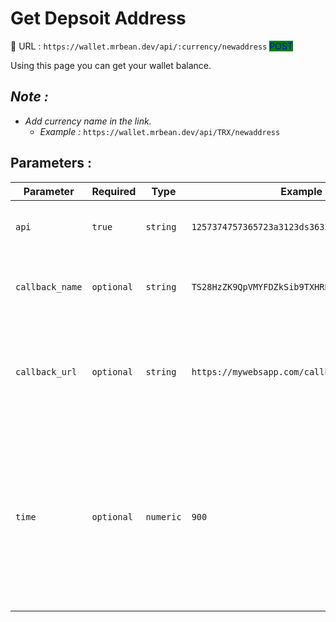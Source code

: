 # Get Depsoit Address

:link: URL : `https://wallet.mrbean.dev/api/:currency/newaddress`  <mark style="color:blue;background-color:green;">POST</mark>&#x20;

Using this page you can get your wallet balance.

## _Note :_

* _Add currency name in the link._&#x20;
  * _Example :_ `https://wallet.mrbean.dev/api/TRX/newaddress`

## Parameters :

| Parameter       | Required   | Type      | Example                                       | Description                                                                                                                                                                             |
| --------------- | ---------- | --------- | --------------------------------------------- | --------------------------------------------------------------------------------------------------------------------------------------------------------------------------------------- |
| `api`           | `true`     | `string`  | `1257374757365723a3123ds3633123213123421412a` | Get your API form your user dashboard.                                                                                                                                                  |
| `callback_name` | `optional` | `string`  | `TS28HzZK9QpVMYFDZkSib9TXHRB65Zni9D`          | send the address you want to check balance for                                                                                                                                          |
| `callback_url`  | `optional` | `string`  | `https://mywebsapp.com/callback.php`          | We will be sending a POST notification to this URL when we receive a deposit.                                                                                                           |
| `time`          | `optional` | `numeric` | `900`                                         | <p>send the seconds for this deposit to expire in.<br>Default = <code>900</code> Sec<br>Minimum = <code>900</code> Sec (15 Minutes)<br>Maximum = <code>3600</code> Sec (60 Minutes)</p> |

